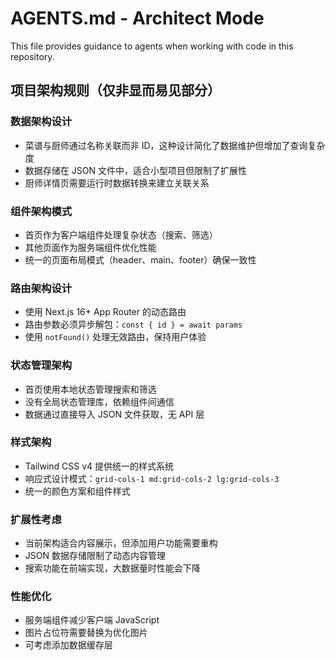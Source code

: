 # AGENTS.md - Architect Mode

This file provides guidance to agents when working with code in this repository.

## 项目架构规则（仅非显而易见部分）

### 数据架构设计

- 菜谱与厨师通过名称关联而非 ID，这种设计简化了数据维护但增加了查询复杂度
- 数据存储在 JSON 文件中，适合小型项目但限制了扩展性
- 厨师详情页需要运行时数据转换来建立关联关系

### 组件架构模式

- 首页作为客户端组件处理复杂状态（搜索、筛选）
- 其他页面作为服务端组件优化性能
- 统一的页面布局模式（header、main、footer）确保一致性

### 路由架构设计

- 使用 Next.js 16+ App Router 的动态路由
- 路由参数必须异步解包：`const { id } = await params`
- 使用 `notFound()` 处理无效路由，保持用户体验

### 状态管理架构

- 首页使用本地状态管理搜索和筛选
- 没有全局状态管理库，依赖组件间通信
- 数据通过直接导入 JSON 文件获取，无 API 层

### 样式架构

- Tailwind CSS v4 提供统一的样式系统
- 响应式设计模式：`grid-cols-1 md:grid-cols-2 lg:grid-cols-3`
- 统一的颜色方案和组件样式

### 扩展性考虑

- 当前架构适合内容展示，但添加用户功能需要重构
- JSON 数据存储限制了动态内容管理
- 搜索功能在前端实现，大数据量时性能会下降

### 性能优化

- 服务端组件减少客户端 JavaScript
- 图片占位符需要替换为优化图片
- 可考虑添加数据缓存层

